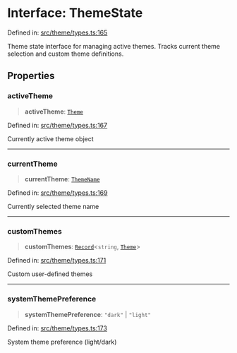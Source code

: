 # Interface: ThemeState

Defined in: [src/theme/types.ts:165](https://github.com/Nick2bad4u/Uptime-Watcher/blob/dca5483e793478722cd3e6e125cafcec5fc771f0/src/theme/types.ts#L165)

Theme state interface for managing active themes.
Tracks current theme selection and custom theme definitions.

## Properties

### activeTheme

> **activeTheme**: [`Theme`](Theme.md)

Defined in: [src/theme/types.ts:167](https://github.com/Nick2bad4u/Uptime-Watcher/blob/dca5483e793478722cd3e6e125cafcec5fc771f0/src/theme/types.ts#L167)

Currently active theme object

***

### currentTheme

> **currentTheme**: [`ThemeName`](../type-aliases/ThemeName.md)

Defined in: [src/theme/types.ts:169](https://github.com/Nick2bad4u/Uptime-Watcher/blob/dca5483e793478722cd3e6e125cafcec5fc771f0/src/theme/types.ts#L169)

Currently selected theme name

***

### customThemes

> **customThemes**: [`Record`](https://www.typescriptlang.org/docs/handbook/utility-types.html#recordkeys-type)\<`string`, [`Theme`](Theme.md)\>

Defined in: [src/theme/types.ts:171](https://github.com/Nick2bad4u/Uptime-Watcher/blob/dca5483e793478722cd3e6e125cafcec5fc771f0/src/theme/types.ts#L171)

Custom user-defined themes

***

### systemThemePreference

> **systemThemePreference**: `"dark"` \| `"light"`

Defined in: [src/theme/types.ts:173](https://github.com/Nick2bad4u/Uptime-Watcher/blob/dca5483e793478722cd3e6e125cafcec5fc771f0/src/theme/types.ts#L173)

System theme preference (light/dark)
